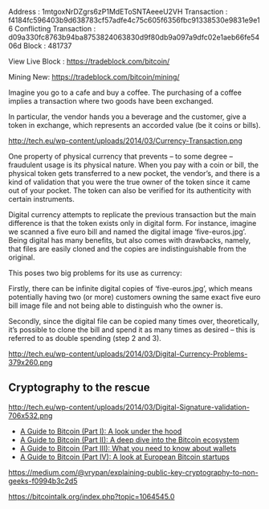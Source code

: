 
Address : 1mtgoxNrDZgrs6zP1MdEToSNTAeeeU2VH
Transaction : f4184fc596403b9d638783cf57adfe4c75c605f6356fbc91338530e9831e9e16
Conflicting Transaction : d09a330fc8763b94ba8753824063830d9f80db9a097a9dfc02e1aeb66fe5406d
Block : 481737

View Live Block : https://tradeblock.com/bitcoin/

Mining New: https://tradeblock.com/bitcoin/mining/



Imagine you go to a cafe and buy a coffee. The purchasing of a coffee implies a transaction where two goods have been exchanged.

In particular, the vendor hands you a beverage and the customer, give a token in exchange, which represents an accorded value (be it coins or bills).

http://tech.eu/wp-content/uploads/2014/03/Currency-Transaction.png



One property of physical currency that prevents – to some degree – fraudulent usage is its physical nature. When you pay with a coin or bill, the physical token gets transferred to a new pocket, the vendor’s, and there is a kind of validation that you were the true owner of the token since it came out of your pocket. The token can also be verified for its authenticity with certain instruments.

Digital currency attempts to replicate the previous transaction but the main difference is that the token exists only in digital form. For instance, imagine we scanned a five euro bill and named the digital image ‘five-euros.jpg’. Being digital has many benefits, but also comes with drawbacks, namely, that files are easily cloned and the copies are indistinguishable from the original.


This poses two big problems for its use as currency:

Firstly, there can be infinite digital copies of  ‘five-euros.jpg’, which means potentially having two (or more) customers owning the same exact five euro bill image file and not being able to distinguish who the owner is.

Secondly, since the digital file can be copied many times over, theoretically, it’s possible to clone the bill and spend it as many times as desired – this is referred to as double spending (step 2 and 3).

http://tech.eu/wp-content/uploads/2014/03/Digital-Currency-Problems-379x260.png

## Cryptography to the rescue




http://tech.eu/wp-content/uploads/2014/03/Digital-Signature-validation-706x532.png


* [A Guide to Bitcoin (Part I): A look under the hood](http://tech.eu/features/808/bitcoin-part-one/)
* [A Guide to Bitcoin (Part II): A deep dive into the Bitcoin ecosystem](http://tech.eu/features/926/bitcoin-ecosystem/)
* [A Guide to Bitcoin (Part III): What you need to know about wallets](http://tech.eu/features/1283/bitcoin-wallets/)
* [A Guide to Bitcoin (Part IV): A look at European Bitcoin startups](http://tech.eu/features/1034/bitcoin-startups-europe/)



https://medium.com/@vrypan/explaining-public-key-cryptography-to-non-geeks-f0994b3c2d5

https://bitcointalk.org/index.php?topic=1064545.0
